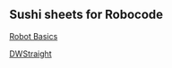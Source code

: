 ## Sushi sheets for Robocode

[Robot Basics](https://docs.google.com/document/d/1kSkDs0BEASwLPilDYX_LkpGJ7Bq_vNlAaQSpR5htdck/edit?usp=sharing)

[DWStraight](https://docs.google.com/document/d/1gM2y0wPASuSEK7WrUSjkFIfnxy-9324V3pmmpd6gONM/edit?usp=sharing)
